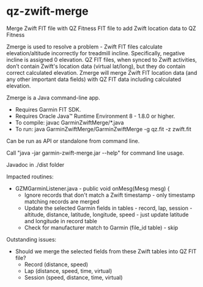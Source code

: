 # qz-zwift-merge
Merge Zwift FIT file with QZ Fitness FIT file to add Zwift location data to QZ Fitness

Zmerge is used to resolve a problem - Zwift FIT files calculate elevation/altitude incorrectly for treadmill incline. Specifically, negative incline is assigned 0 elevation. QZ FIT files, when synced to Zwift activities, don’t contain Zwift's location data (virtual lat/long), but they do contain correct calculated elevation. Zmerge will merge Zwift FIT location data (and any other important data fields) with QZ FIT data including calculated elevation.

Zmerge is a Java command-line app. 
- Requires Garmin FIT SDK.
- Requires Oracle Java™ Runtime Environment 8 - 1.8.0 or higher.
- To compile: javac GarminZwiftMerge/*.java
- To run: java GarminZwiftMerge/GarminZwiftMerge -g qz.fit -z zwift.fit

Can be run as API or standalone from command line.

Call "java -jar garmin-zwift-merge.jar --help" for command line usage.

Javadoc in ./dist folder

Impacted routines:

- GZMGarminListener.java - public void onMesg(Mesg mesg) { 
  - Ignore records that don't match a Zwift timestamp - only timestamp matching records are merged
  - Update the selected Garmin fields in tables - record, lap, session - altitude, distance, latitude, longitude, speed - just update latitude and longitude in record table
  - Check for manufacturer match to Garmin (file_id table) - skip
  
Outstanding issues:

- Should we merge the selected fields from these Zwift tables into QZ FIT file?
  - Record (distance, speed)
  - Lap (distance, speed, time, virtual)
  - Session (speed, distance, time, virtual)


